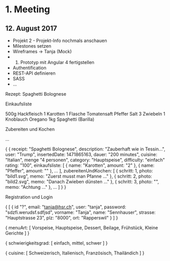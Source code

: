 # 1. Meeting

## 12. August 2017

- Projekt 2 - Projekt-Info nochmals anschauen
- Milestones setzen
- Wireframes -> Tanja (Mock)
- 1. Prototyp mit Angular 4 fertigstellen
- Authentification
- REST-API definieren
- SASS
- ...

Rezept: Spaghetti Bolognese

Einkaufsliste

500g Hackfleisch
1 Karotten
1 Flasche Tomatensaft
Pfeffer
Salt
3 Zwiebeln
1 Knoblauch
Oregano
1kg Spaghetti (Barilla)

Zubereiten und Kochen

...

{
  {
    receipt: "Spaghetti Bolognese",
    description: "Zauberhaft wie in Tessin...",
    user: "Trump",
    insertedDate: 1471865163,
    dauer: "200 minutes",
    cuisine: "Italian",
    menge "4 personen",
    category: "Hauptspeise",
    difficulty: "einfach"
    rating: "100",
    einkaufsliste: [
      {
        name: "Karotten",
        amount: "2"
      },
      {
        name: "Pfeffer",
        amount: ""
      },
      ...
    ],
    zubereitenUndKochen: [
      {
        schritt: 1,
        photo: "bild1.svg",
        memo: "Zuerst musst man Pfanne ..."
      },
      {
        schritt: 2,
        photo: "bild2.svg",
        memo: "Danach Zwieben dünsten ..."
      },
      {
        schritt: 3,
        photo: "",
        memo: "Achtung ..."
      },
      ...
    ]
  }
}

Registration und Login

{
  [
    {
      id "?",
      email: "tanja@hsr.ch",
      user: "tanja",
      password: "sdzfi.werudsf.sdfjsd",
      vorname: "Tanja",
      name: "Sennhauser",
      strasse: "Hauptstrasse 23",
      plz: "8000",
      ort: "Rapperswil"
    }
  ]
}

{
  menuArt: [
    Vorspeise, Hauptspeise, Dessert, Beilage, Frühstück, Kleine Gerichte
  ]
}

{
  schwierigkeitsgrad: [
    einfach, mittel, schwer
  ]
}

{
  cuisine: [
    Schweizerisch, Italienisch, Französisch, Thailändich
  ]
}

